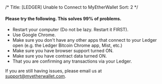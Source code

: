 /*
Title: [LEDGER] Unable to Connect to MyEtherWallet
Sort: 2
*/

<h4>Please try the following. This solves 99% of problems.</h4>
<ul>
<li>Restart your computer (Do not be lazy. Restart it FIRST).</li>
<li>Use&nbsp;Google Chrome.</li>
<li>Make sure you don't have any other apps that connect to your Ledger open (e.g. the Ledger Bitcoin Chrome app, Mist, etc.)</li>
<li>Make sure you have browser support turned ON.</li>
<li>Make sure you have contract data turned ON.</li>
<li>That you are confirming any transactions via your Ledger.</li>
</ul>
<p>If you are still having issues, please email us at <a href="mailto:support@myetherwallet.com&quot;" target="_blank">support@myetherwallet.com</a>.</p>